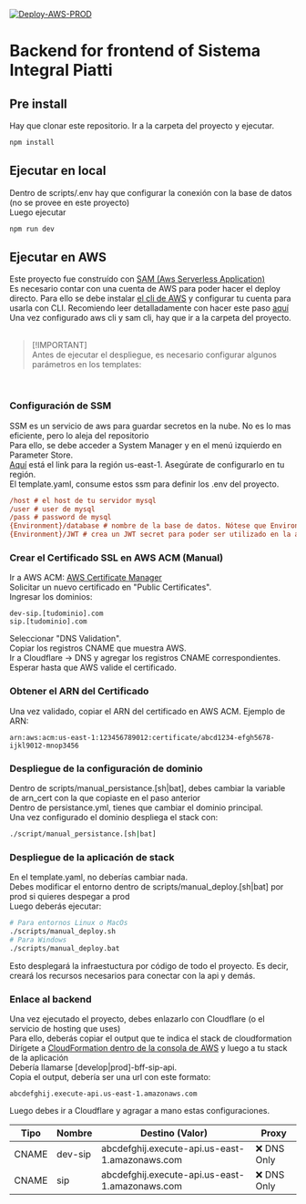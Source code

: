 [![Deploy-AWS-PROD](https://github.com/DevSquadCBA/bff-sip-v2/actions/workflows/deploy_aws_prod.yml/badge.svg?event=check_run)](https://github.com/DevSquadCBA/bff-sip-v2/actions/workflows/deploy_aws_prod.yml)

# Backend for frontend of Sistema Integral Piatti

## Pre install

Hay que clonar este repositorio. Ir a la carpeta del proyecto y ejecutar.

```bash
npm install
```

## Ejecutar en local
Dentro de scripts/.env hay que configurar la conexión con la base de datos (no se provee en este proyecto)
<br>
Luego ejecutar

```bash
npm run dev
```

## Ejecutar en AWS
Este proyecto fue construído con <a href="https://docs.aws.amazon.com/serverless-application-model/latest/developerguide/what-is-sam.html">SAM (Aws Serverless Application)</a><br>
Es necesario contar con una cuenta de AWS para poder hacer el deploy directo. Para ello se debe instalar <a href="https://docs.aws.amazon.com/cli/latest/userguide/cli-chap-getting-started.html">el cli de AWS</a> y configurar tu cuenta para usarla con CLI. Recomiendo leer detalladamente con hacer este paso <a href="https://docs.aws.amazon.com/cli/latest/userguide/getting-started-quickstart.html">aquí</a>
<br>
Una vez configurado aws cli y sam cli, hay que ir a la carpeta del proyecto.<br>
<br>
> [!IMPORTANT] <br>
> Antes de ejecutar el despliegue, es necesario configurar algunos parámetros en los templates:
<br>


### Configuración de SSM
SSM es un servicio de aws para guardar secretos en la nube. No es lo mas eficiente, pero lo aleja del repositorio<br>
Para ello, se debe acceder a System Manager y en el menú izquierdo en Parameter Store. <br>
<a href="https://us-east-1.console.aws.amazon.com/systems-manager/parameters/">Aquí</a> está el link para la región us-east-1. Asegúrate de configurarlo en tu región.<br>
El template.yaml, consume estos ssm para definir los .env del proyecto. <br>

```ini
/host # el host de tu servidor mysql
/user # user de mysql
/pass # password de mysql
{Environment}/database # nombre de la base de datos. Nótese que Environment tienes que cambiarlo por develop o prod
{Environment}/JWT # crea un JWT secret para poder ser utilizado en la autorización
```

### Crear el Certificado SSL en AWS ACM (Manual)
Ir a AWS ACM: <a href="https://us-east-1.console.aws.amazon.com/acm/home?region=us-east-1#/welcome">AWS Certificate Manager</a><br>
Solicitar un nuevo certificado en "Public Certificates".<br>
Ingresar los dominios:<br>
```
dev-sip.[tudominio].com
sip.[tudominio].com
```
Seleccionar "DNS Validation".<br>
Copiar los registros CNAME que muestra AWS.<br>
Ir a Cloudflare → DNS y agregar los registros CNAME correspondientes.<br>
Esperar hasta que AWS valide el certificado.<br>

### Obtener el ARN del Certificado
Una vez validado, copiar el ARN del certificado en AWS ACM.
Ejemplo de ARN:
```
arn:aws:acm:us-east-1:123456789012:certificate/abcd1234-efgh5678-ijkl9012-mnop3456
```


### Despliegue de la configuración de dominio
Dentro de scripts/manual_persistance.[sh|bat], debes cambiar la variable de arn_cert con la que copiaste en el paso anterior<br>
Dentro de persistance.yml, tienes que cambiar el dominio principal.<br>
Una vez configurado el dominio despliega el stack con:
```bash
./script/manual_persistance.[sh|bat]
```

### Despliegue de la aplicación de stack
En el template.yaml, no deberías cambiar nada. <br>
Debes modificar el entorno dentro de scripts/manual_deploy.[sh|bat] por prod si quieres despegar a prod<br>
Luego deberás ejecutar:

```bash
# Para entornos Linux o MacOs
./scripts/manual_deploy.sh
# Para Windows
./scripts/manual_deploy.bat
```
Esto desplegará la infraestuctura por código de todo el proyecto. Es decir, creará los recursos necesarios para conectar con la api y demás.

### Enlace al backend
Una vez ejecutado el proyecto, debes enlazarlo con Cloudflare (o el servicio de hosting que uses)<br>
Para ello, deberás copiar el output que te indica el stack de cloudformation<br>
Dirígete a <a href="https://us-east-1.console.aws.amazon.com/cloudformation/home">CloudFormation dentro de la consola de AWS</a> y luego a tu stack de la aplicación<br>
Debería llamarse [develop|prod]-bff-sip-api.<br>
Copia el output, debería ser una url con este formato: 
```
abcdefghij.execute-api.us-east-1.amazonaws.com
```
Luego debes ir a Cloudflare y agragar a mano estas configuraciones. <br>

| Tipo  | Nombre  | Destino (Valor)                                | Proxy      |
|-------|---------|------------------------------------------------|------------|
| CNAME | dev-sip | abcdefghij.execute-api.us-east-1.amazonaws.com | ❌ DNS Only |
| CNAME | sip     | abcdefghij.execute-api.us-east-1.amazonaws.com | ❌ DNS Only |
